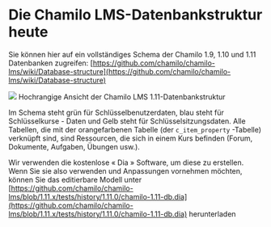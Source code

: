 # Die Chamilo LMS-Datenbankstruktur heute

Sie können hier auf ein vollständiges Schema der Chamilo 1.9, 1.10 und 1.11 Datenbanken zugreifen: [https://github.com/chamilo/chamilo-lms/wiki/Database-structure](https://github.com/chamilo/chamilo-lms/wiki/Database-structure)

![](https://github.com/chamilo/chamilo-lms/blob/1.11.x/tests/history/1.11.0/chamilo-1.11-db.png) Hochrangige Ansicht der Chamilo LMS 1.11-Datenbankstruktur

Im Schema steht grün für Schlüsselbenutzerdaten, blau steht für Schlüsselkurse - Daten und Gelb steht für Schlüsselsitzungsdaten. Alle Tabellen, die mit der orangefarbenen Tabelle \(der `c_item_property` -Tabelle\) verknüpft sind, sind Ressourcen, die sich in einem Kurs befinden \(Forum, Dokumente, Aufgaben, Übungen usw.\).

Wir verwenden die kostenlose « Dia » Software, um diese zu erstellen. Wenn Sie sie also verwenden und Anpassungen vornehmen möchten, können Sie das editierbare Modell unter [https://github.com/chamilo/chamilo-lms/blob/1.11.x/tests/history/1.11.0/chamilo-1.11-db.dia](https://github.com/chamilo/chamilo-lms/blob/1.11.x/tests/history/1.11.0/chamilo-1.11-db.dia) herunterladen